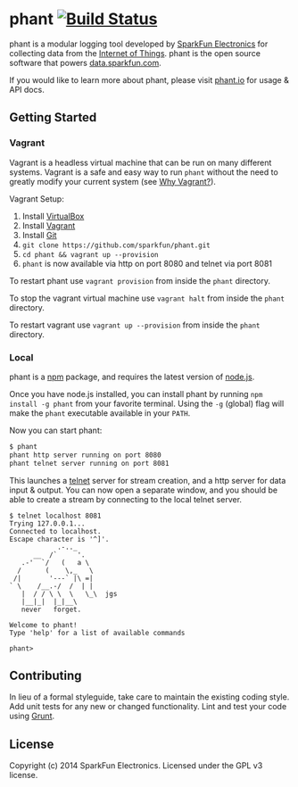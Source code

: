 # phant [![Build Status](https://secure.travis-ci.org/sparkfun/phant.svg?branch=master)](http://travis-ci.org/sparkfun/phant)

phant is a modular logging tool developed by [SparkFun Electronics](https://sparkfun.com) for collecting data from
the [Internet of Things](http://en.wikipedia.org/wiki/Internet_of_Things).  phant is the open source software that powers
[data.sparkfun.com](http://data.sparkfun.com).

If you would like to learn more about phant, please visit [phant.io](http://phant.io) for usage & API docs.

## Getting Started

### Vagrant

Vagrant is a headless virtual machine that can be run on many different systems.
Vagrant is a safe and easy way to run `phant` without the need to greatly
modify your current system
(see [Why Vagrant?](https://docs.vagrantup.com/v2/why-vagrant/)).

Vagrant Setup:

1. Install [VirtualBox](https://www.virtualbox.org/wiki/Downloads)
2. Install [Vagrant](http://www.vagrantup.com/downloads)
3. Install [Git](http://git-scm.com/downloads)
4. `git clone https://github.com/sparkfun/phant.git`
5. `cd phant && vagrant up --provision`
6. `phant` is now available via http on port 8080 and telnet via port 8081

To restart phant use `vagrant provision` from inside the `phant` directory.

To stop the vagrant virtual machine use `vagrant halt` from inside the
`phant` directory.

To restart vagrant use `vagrant up --provision` from inside the `phant`
directory.

### Local

phant is a [npm](https://www.npmjs.org) package, and requires the latest version of [node.js](http://nodejs.org).

Once you have node.js installed, you can install phant by running `npm install -g phant` from your favorite terminal.
Using the `-g` (global) flag will make the `phant` executable available in your `PATH`.

Now you can start phant:

```bash
$ phant
phant http server running on port 8080
phant telnet server running on port 8081
```

This launches a [telnet](http://en.wikipedia.org/wiki/Telnet) server for stream creation, and a http server for data input & output.
You can now open a separate window, and you should be able to create a stream by connecting to the local telnet server.

```
$ telnet localhost 8081
Trying 127.0.0.1...
Connected to localhost.
Escape character is '^]'.
            .-.._
      __  /`     '.
   .-'  `/   (   a \
  /      (    \,_   \
 /|       '---` |\ =|
` \    /__.-/  /  | |
   |  / / \ \  \   \_\  jgs
   |__|_|  |_|__\
   never   forget.

Welcome to phant!
Type 'help' for a list of available commands

phant>
```

## Contributing
In lieu of a formal styleguide, take care to maintain the existing coding style. Add unit tests for any new or changed functionality. Lint and test your code using [Grunt](http://gruntjs.com/).

## License
Copyright (c) 2014 SparkFun Electronics. Licensed under the GPL v3 license.
